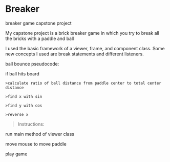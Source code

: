 # Breaker
breaker game capstone project

My capstone project is a brick breaker game in which you try to break all the bricks with a paddle and ball

I used the basic framework of a viewer, frame, and component class. Some new concepts I used are break statements and different listeners.

ball bounce pseudocode:

  if ball hits board
  
    >calculate ratio of ball distance from paddle center to total center distance
    
    >find x with sin
    
    >find y with cos
    
    >reverse x
    
>Instructions:

  run main method of viewer class
  
  move mouse to move paddle
  
  play game
